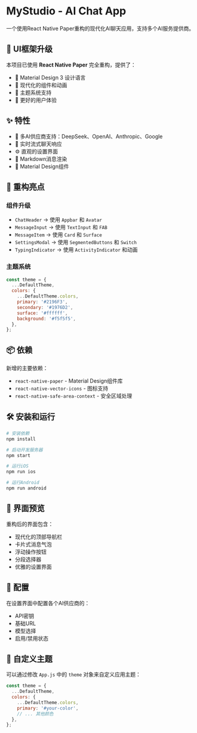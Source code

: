# MyStudio - AI Chat App

一个使用React Native Paper重构的现代化AI聊天应用，支持多个AI服务提供商。

## 🎨 UI框架升级

本项目已使用 **React Native Paper** 完全重构，提供了：

- 🎯 Material Design 3 设计语言
- 🎨 现代化的组件和动画
- 🌙 主题系统支持
- 📱 更好的用户体验

## ✨ 特性

- 🤖 多AI供应商支持：DeepSeek、OpenAI、Anthropic、Google
- 💬 实时流式聊天响应
- ⚙️ 直观的设置界面
- 📝 Markdown消息渲染
- 🎯 Material Design组件

## 🚀 重构亮点

### 组件升级
- `ChatHeader` → 使用 `Appbar` 和 `Avatar`
- `MessageInput` → 使用 `TextInput` 和 `FAB`
- `MessageItem` → 使用 `Card` 和 `Surface`
- `SettingsModal` → 使用 `SegmentedButtons` 和 `Switch`
- `TypingIndicator` → 使用 `ActivityIndicator` 和动画

### 主题系统
```javascript
const theme = {
  ...DefaultTheme,
  colors: {
    ...DefaultTheme.colors,
    primary: '#2196F3',
    secondary: '#1976D2',
    surface: '#ffffff',
    background: '#f5f5f5',
  },
};
```

## 📦 依赖

新增的主要依赖：
- `react-native-paper` - Material Design组件库
- `react-native-vector-icons` - 图标支持
- `react-native-safe-area-context` - 安全区域处理

## 🛠️ 安装和运行

```bash
# 安装依赖
npm install

# 启动开发服务器
npm start

# 运行iOS
npm run ios

# 运行Android
npm run android
```

## 📱 界面预览

重构后的界面包含：
- 现代化的顶部导航栏
- 卡片式消息气泡
- 浮动操作按钮
- 分段选择器
- 优雅的设置界面

## 🔧 配置

在设置界面中配置各个AI供应商的：
- API密钥
- 基础URL
- 模型选择
- 启用/禁用状态

## 🎨 自定义主题

可以通过修改 `App.js` 中的 `theme` 对象来自定义应用主题：

```javascript
const theme = {
  ...DefaultTheme,
  colors: {
    ...DefaultTheme.colors,
    primary: '#your-color',
    // ... 其他颜色
  },
};
``` 